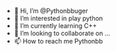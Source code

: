 - 👋 Hi, I’m @Pythonbbuger
- 👀 I’m interested in play python
- 🌱 I’m currently learning C++
- 💞️ I’m looking to collaborate on ...
- 📫 How to reach me Pythonbb

<!---
Pythonbbuger/Pythonbbuger is a ✨ special ✨ repository because its `README.md` (this file) appears on your GitHub profile.
You can click the Preview link to take a look at your changes.
--->
